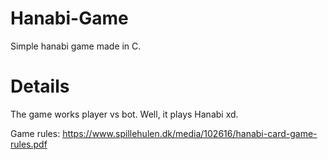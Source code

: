 # Hanabi-Game
Simple hanabi game made in C. 

# Details
The game works player vs bot. Well, it plays Hanabi xd. 

Game rules: https://www.spillehulen.dk/media/102616/hanabi-card-game-rules.pdf
